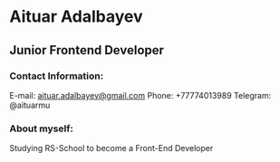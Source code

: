 # Aituar Adalbayev
## Junior Frontend Developer

### Contact Information:
E-mail: aituar.adalbayev@gmail.com
Phone: +77774013989
Telegram: @aituarmu

### About myself:
Studying RS-School to become a Front-End Developer

